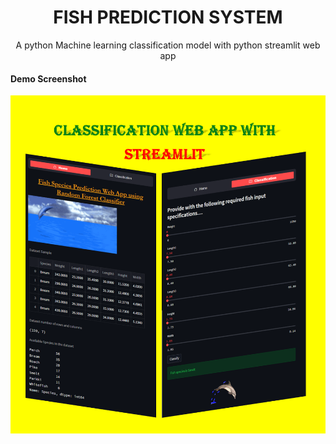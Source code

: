 <div align="center">
   <h1>FISH PREDICTION SYSTEM</h1>
   <p>A python Machine learning classification model with python streamlit web app</p>
  
</div>

#### Demo Screenshot
<img src="https://raw.githubusercontent.com/jaycode8/Fish-Species-Preddictions/main/Application/resources/app.png" />
